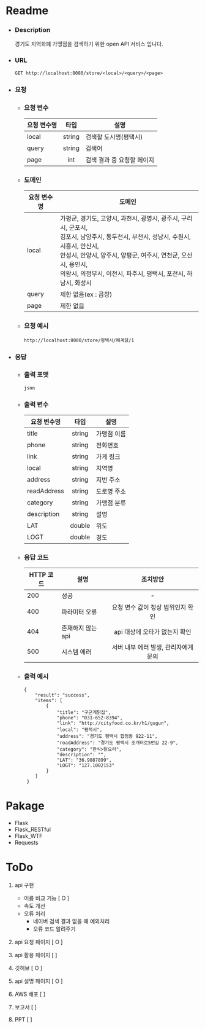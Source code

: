 # Readme
 - ### Description
    경기도 지역화폐 가맹점을 검색하기 위한 open API 서비스 입니다. 
    
 - ### URL
    ```
    GET http://localhost:8080/store/<local>/<query>/<page>
    ```

 - ### 요청
    - ### 요청 변수 
        |요청 변수명|타입|설명|
        |---|:---:|---|
        |local|string|검색할 도시명(평택시)|
        |query|string|검색어|
        |page|int|검색 결과 중 요청할 페이지|

    - ### 도메인
        |요청 변수명|도메인|
        |------|---|
        |local|가평군, 경기도, 고양시, 과천시, 광명시, 광주시, 구리시, 군포시,</br> 김포시, 남양주시, 동두천시, 부천시, 성남시, 수원시, 시흥시, 안산시,</br> 안성시, 안양시, 양주시, 양평군, 여주시, 연천군, 오산시, 용인시,</br> 의왕시, 의정부시, 이천시, 파주시, 평택시, 포천시, 하남시, 화성시|
        |query|제한 없음(ex : 곱창)|
        |page|제한 없음|

    - ### 요청 예시
        ```
        http://localhost:8080/store/평택시/폐계닭/1
        ```

 - ### 응답
    - ### 출력 포맷
        ```
        json
        ```
      
    - ### 출력 변수
        |요청 변수명|타입|설명|
        |---|:---:|---|
        |title|string|가맹점 이름|
        |phone|string|전화번호|
        |link|string|가게 링크|
        |local|string|지역명|
        |address|string|지번 주소|
        |readAddress|string|도로명 주소|
        |category|string|가맹점 분류|
        |description|string|설명|
        |LAT|double|위도|
        |LOGT|double|경도|    
    
    - ### 응답 코드
       |HTTP 코드|설명|조치방안|
       |---|---|:---:|
       |200|성공|-|
       |400|파라미터 오류|요청 변수 값이 정상 범위인지 확인|
       |404|존재하지 않는 api|api 대상에 오타가 없는지 확인|
       |500|시스템 에러|서버 내부 에러 발생, 관리자에게 문의|        
        
    - ### 출력 예시
        ```
        {
            "result": "success",
            "items": [
                {
                    "title": "구군계닭집",
                    "phone": "031-652-8394",
                    "link": "http://cityfood.co.kr/h1/gugun",
                    "local": "평택시",
                    "address": "경기도 평택시 합정동 922-11",
                    "roadAddress": "경기도 평택시 조개터로5번길 22-9",
                    "category": "한식>닭요리",
                    "description": "",
                    "LAT": "36.9887899",
                    "LOGT": "127.1002153"
                }
            ]
         }
        ```

        
# Pakage
 - Flask
 - Flask_RESTful
 - Flask_WTF
 - Requests

# ToDo
1. api 구현
    - 이름 비교 기능 [ O ]
    - 속도 개선
    - 오류 처리
        - 네이버 검색 결과 없을 때 예외처리
        - 오류 코드 알려주기

2. api 요청 페이지 [ O ]

3. api 활용 페이지 [ ]

4. 깃허브 [ O ]

5. api 설명 페이지 [ O ]

6. AWS 배포 [ ]

7. 보고서 [ ]

8. PPT [ ]